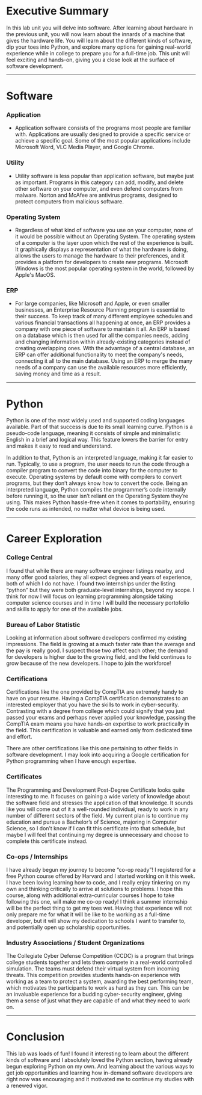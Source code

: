 # Executive Summary #
In this lab unit you will delve into software. After learning about hardware in the previous unit, you will now learn about the innards of a machine that gives the hardware life. You will learn about the different kinds of software, dip your toes into Python, and explore many options for gaining real-world experience while in college to prepare you for a full-time job. This unit will feel exciting and hands-on, giving you a close look at the surface of software development.
***
# Software #

### Application ###
  * Application software consists of the programs most people are familiar with. Applications are usually designed to provide a specific service or achieve a specific goal. Some of the most popular applications include Microsoft Word, VLC Media Player, and Google Chrome.

### Utility ###
  * Utility software is less popular than application software, but maybe just as important. Programs in this category can add, modify, and delete other software on your computer, and even defend computers from malware. Norton and McAfee are antivirus programs, designed to protect computers from malicious software.

### Operating System ###
  * Regardless of what kind of software you use on your computer, none of it would be possible without an Operating System. The operating system of a computer is the layer upon which the rest of the experience is built. It graphically displays a representation of what the hardware is doing, allows the users to manage the hardware to their preferences, and it provides a platform for developers to create new programs. Microsoft Windows is the most popular operating system in the world, followed by Apple's MacOS.

### ERP ###
  * For large companies, like Microsoft and Apple, or even smaller businesses, an Enterprise Resource Planning program is essential to their success. To keep track of many different employee schedules and various financial transactions all happening at once, an ERP provides a company with one piece of software to maintain it all. An ERP is based on a database which is then used for all the companies needs, adding and changing information within already-existing categories instead of creating overlapping ones. With the advantage of a central database, an ERP can offer additional functionality to meet the company's needs, connecting it all to the main database. Using an ERP to merge the many needs of a company can use the available resources more efficiently, saving money and time as a result.

***
# Python #

Python is one of the most widely used and supported coding languages available. Part of that success is due to its small learning curve. Python is a pseudo-code language, meaning it consists of simple and minimalistic English in a brief and logical way. This feature lowers the barrier for entry and makes it easy to read and understand.

In addition to that, Python is an interpreted language, making it far easier to run. Typically, to use a program, the user needs to run the code through a compiler program to convert the code into binary for the computer to execute. Operating systems by default come with compilers to convert programs, but they don’t always know how to convert the code. Being an interpreted language, Python compiles the programmer’s code internally before running it, so the user isn’t reliant on the Operating System they’re using. This makes Python hassle-free when it comes to portability, ensuring the code runs as intended, no matter what device is being used.
***
# Career Exploration #

### College Central ###
I found that while there are many software engineer listings nearby, and many offer good salaries, they all expect degrees and years of experience, both of which I do not have. I found two internships under the listing “python” but they were both graduate-level internships, beyond my scope. I think for now I will focus on learning programming alongside taking computer science courses and in time I will build the necessary portofolio and skills to apply for one of the available jobs.

### Bureau of Labor Statistic ###
Looking at information about software developers confirmed my existing impressions. The field is growing at a much faster rate than the average and the pay is really good. I suspect those two affect each other; the demand for developers is higher due to the growing field, and the field continues to grow because of the new developers. I hope to join the workforce!

### Certifications ###
Certifications like the one provided by CompTIA are extremely handy to have on your resume. Having a CompTIA certification demonstrates to an interested employer that you have the skills to work in cyber-security. Contrasting with a degree from college which could signify that you just passed your exams and perhaps never applied your knowledge, passing the CompTIA exam means you have hands-on expertise to work practically in the field. This certification is valuable and earned only from dedicated time and effort.

There are other certifications like this one pertaining to other fields in software development. I may look into acquiring a Google certification for Python programming when I have enough expertise.

### Certificates ###
The Programming and Development Post-Degree Certificate looks quite interesting to me. It focuses on gaining a wide variety of knowledge about the software field and stresses the application of that knowledge. It sounds like you will come out of it a well-rounded individual, ready to work in any number of different sectors of the field.  My current plan is to continue my education and pursue a Bachelor’s of Science, majoring in Computer Science, so I don’t know if I can fit this certificate into that schedule, but maybe I will feel that continuing my degree is unnecessary and choose to complete this certificate instead.

###  Co-ops / Internships ###
I have already begun my journey to become “co-op ready”! I registered for a free Python course offered by Harvard and I started working on it this week. I have been loving learning how to code, and I really enjoy tinkering on my own and thinking critically to arrive at solutions to problems. I hope this course, along with additional extra-curricular courses I hope to take following this one, will make me co-op ready! I think a summer internship will be the perfect thing to get my toes wet. Having that experience will not only prepare me for what it will be like to be working as a full-time developer, but it will show my dedication to  schools I want to transfer to, and potentially open up scholarship opportunities.

### Industry Associations / Student Organizations ###
The Collegiate Cyber Defense Competition (CCDC) is a program that brings college students together and lets them compete in a real-world controlled simulation. The teams must defend their virtual system from incoming threats. This competition provides students hands-on experience with working as a team to protect a system, awarding the best performing team, which motivates the participants to work as hard as they can. This can be an invaluable experience for a budding cyber-security engineer, giving them a sense of just what they are capable of and what they need to work on.

***
# Conclusion #
This lab was loads of fun! I found it interesting to learn about the different kinds of software and I absolutely loved the Python section, having already begun exploring Python on my own. And learning about the various ways to get job opportunities and learning how in-demand software developers are right now was encouraging and it motivated me to continue my studies with a renewed vigor.

